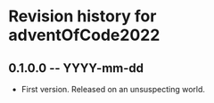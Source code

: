 # Revision history for adventOfCode2022

## 0.1.0.0 -- YYYY-mm-dd

* First version. Released on an unsuspecting world.
